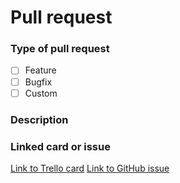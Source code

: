 # Pull request

### Type of pull request
<!-- place an x and remove the space between the [] -->
<!-- also please add the corresponding label on the right -->
* [ ] Feature
* [ ] Bugfix
* [ ] Custom

### Description
<!-- type the description below -->

### Linked card or issue
<!-- place the link between the () and remove the unused link -->
[Link to Trello card]()
[Link to GitHub issue]()
